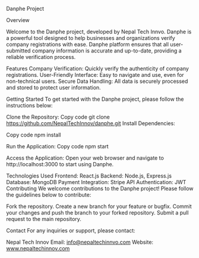 Danphe Project

Overview

Welcome to the Danphe project, developed by Nepal Tech Innvo. Danphe is a powerful tool designed to help businesses and organizations verify company registrations with ease. Danphe platform ensures that all user-submitted company information is accurate and up-to-date, providing a reliable verification process.

Features
Company Verification: Quickly verify the authenticity of company registrations.
User-Friendly Interface: Easy to navigate and use, even for non-technical users.
Secure Data Handling: All data is securely processed and stored to protect user information.

Getting Started
To get started with the Danphe project, please follow the instructions below:

Clone the Repository:
Copy code
git clone https://github.com/NepalTechInnov/danphe.git
Install Dependencies:

Copy code
npm install

Run the Application:
Copy code
npm start

Access the Application: Open your web browser and navigate to http://localhost:3000 to start using Danphe.

Technologies Used
Frontend: React.js
Backend: Node.js, Express.js
Database: MongoDB
Payment Integration: Stripe API
Authentication: JWT
Contributing
We welcome contributions to the Danphe project! Please follow the guidelines below to contribute:

Fork the repository.
Create a new branch for your feature or bugfix.
Commit your changes and push the branch to your forked repository.
Submit a pull request to the main repository.

Contact
For any inquiries or support, please contact:

Nepal Tech Innov
Email: info@nepaltechinnvo.com
Website: www.nepaltechinnov.com
